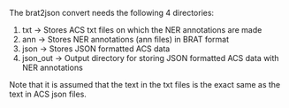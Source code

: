 The brat2json convert needs the following 4 directories:

<ol>
<li>txt -> Stores ACS txt files on which the NER annotations are made</li>
<li>ann -> Stores NER annotations (ann files) in BRAT format</li>
<li>json -> Stores JSON formatted ACS data</li>
<li>json_out -> Output directory for storing JSON formatted ACS data with NER annotations</li>
</ol>

Note that it is assumed that the text in the txt files is the exact same as the text in ACS json files.




